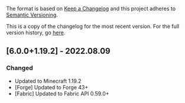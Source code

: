 The format is based on [Keep a Changelog](http://keepachangelog.com/en/1.0.0/) and this project adheres to [Semantic Versioning](http://semver.org/spec/v2.0.0.html).

This is a copy of the changelog for the most recent version. For the full version history, go [here](https://github.com/illusivesoulworks/charmofundying/blob/1.19.x/CHANGELOG.md).

## [6.0.0+1.19.2] - 2022.08.09
### Changed
- Updated to Minecraft 1.19.2
- [Forge] Updated to Forge 43+
- [Fabric] Updated to Fabric API 0.59.0+
